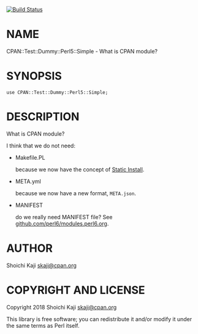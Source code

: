 [![Build Status](https://travis-ci.org/skaji/CPAN-Test-Dummy-Perl5-Simple.svg?branch=master)](https://travis-ci.org/skaji/CPAN-Test-Dummy-Perl5-Simple)

# NAME

CPAN::Test::Dummy::Perl5::Simple - What is CPAN module?

# SYNOPSIS

    use CPAN::Test::Dummy::Perl5::Simple;

# DESCRIPTION

What is CPAN module?

I think that we do not need:

- Makefile.PL

    because we now have the concept of [Static Install](http://blogs.perl.org/users/shoichi_kaji1/2017/03/make-your-cpan-module-static-installable.html).

- META.yml

    because we now have a new format, `META.json`.

- MANIFEST

    do we really need MANIFEST file? See [github.com/perl6/modules.perl6.org](https://github.com/perl6/modules.perl6.org/commit/f1af625ae4c2806d3be79821f75af28f6270d62c).

# AUTHOR

Shoichi Kaji <skaji@cpan.org>

# COPYRIGHT AND LICENSE

Copyright 2018 Shoichi Kaji <skaji@cpan.org>

This library is free software; you can redistribute it and/or modify
it under the same terms as Perl itself.
